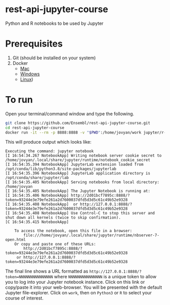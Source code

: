 # rest-api-jupyter-course
Python and R notebooks to be used by Jupyter

# Prerequisites

1. Git (should be installed on your system)
2. Docker 
    - [Mac](https://docs.docker.com/docker-for-mac/install/)
    - [Windows](https://docs.docker.com/docker-for-windows/)
    - [Linux](https://docs.docker.com/engine/install/))

# To run

Open your terminal/command window and type the following.

```bash
git clone https://github.com/Ensembl/rest-api-jupyter-course.git
cd rest-api-jupyter-course
docker run -it --rm -p 8888:8888 -v "$PWD":/home/jovyan/work jupyter/r-notebook
```

This will produce output which looks like:

```
Executing the command: jupyter notebook
[I 16:54:34.267 NotebookApp] Writing notebook server cookie secret to /home/jovyan/.local/share/jupyter/runtime/notebook_cookie_secret
[I 16:54:35.394 NotebookApp] JupyterLab extension loaded from /opt/conda/lib/python3.8/site-packages/jupyterlab
[I 16:54:35.396 NotebookApp] JupyterLab application directory is /opt/conda/share/jupyter/lab
[I 16:54:35.405 NotebookApp] Serving notebooks from local directory: /home/jovyan
[I 16:54:35.405 NotebookApp] The Jupyter Notebook is running at:
[I 16:54:35.406 NotebookApp] http://2d01bcf7895c:8888/?token=93244e3e79efe261a2d7600037dfd5d3d5c61c49b52e9328
[I 16:54:35.408 NotebookApp]  or http://127.0.0.1:8888/?token=93244e3e79efe261a2d7600037dfd5d3d5c61c49b52e9328
[I 16:54:35.408 NotebookApp] Use Control-C to stop this server and shut down all kernels (twice to skip confirmation).
[C 16:54:35.415 NotebookApp]

    To access the notebook, open this file in a browser:
        file:///home/jovyan/.local/share/jupyter/runtime/nbserver-7-open.html
    Or copy and paste one of these URLs:
        http://2d01bcf7895c:8888/?token=93244e3e79efe261a2d7600037dfd5d3d5c61c49b52e9328
     or http://127.0.0.1:8888/?token=93244e3e79efe261a2d7600037dfd5d3d5c61c49b52e9328
```

The final line shows a URL formatted as `http://127.0.0.1:8888/?token=NNNNNNNNNNNNNNN` where `NNNNNNNNNNNNNNN` is a unique token to allow you to log into your Jupyter notebook instance. Click on this link or copy/paste it into your web-browser. You will be presented with the default Jupyter file-explorer. Click on `work`, then on `Python3` or `R` to select your course of interest.
